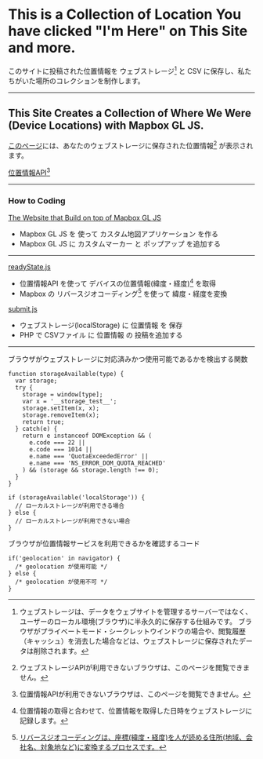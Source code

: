 # This is a Collection of Location You have clicked "I'm Here" on This Site and more.

このサイトに投稿された位置情報を ウェブストレージ[^1] と CSV に保存し、私たちがいた場所のコレクションを制作します。

[^1]:ウェブストレージは、データをウェブサイトを管理するサーバーではなく、ユーザーのローカル環境(ブラウザ)に半永久的に保存する仕組みです。
ブラウザがプライベートモード・シークレットウインドウの場合や、閲覧履歴（キャッシュ）を消去した場合などは、ウェブストレージに保存されたデータは削除されます。

---

## This Site Creates a Collection of Where We Were (Device Locations) with Mapbox GL JS.

[このページ](profile/)には、あなたのウェブストレージに保存された位置情報[^2] が表示されます。
[^2]:ウェブストレージAPIが利用できないブラウザは、このページを閲覧できません。

[位置情報API](geolocation/)[^3]
[^3]:位置情報APIが利用できないブラウザは、このページを閲覧できません。

***

### How to Coding
[The Website that Build on top of Mapbox GL JS](https://go-out-mapbox.github.io/)
* Mapbox GL JS を 使って カスタム地図アプリケーション を作る
* Mapbox GL JS に カスタムマーカー と ポップアップ を追加する

---

[readyState.js](js/readyState.js)
* 位置情報API を使って デバイスの位置情報(緯度・経度)[^4] を取得
* Mapbox の リバースジオコーディング[^5] を使って 緯度・経度を変換

[^4]:位置情報の取得と合わせて、位置情報を取得した日時をウェブストレージに記録します。
[^5]:[リバースジオコーディングは、座標(緯度・経度)を人が読める住所(地域、会社名、対象地など)に変換するプロセスです。](https://docs.mapbox.com/api/search/geocoding/#reverse-geocoding)

[submit.js](js/submit.js)
* ウェブストレージ(localStorage) に 位置情報 を 保存
* PHP で CSVファイル に 位置情報 の 投稿を追加する

***

ブラウザがウェブストレージに対応済みかつ使用可能であるかを検出する関数
```
function storageAvailable(type) {
  var storage;
  try {
    storage = window[type];
    var x = '__storage_test__';
    storage.setItem(x, x);
    storage.removeItem(x);
    return true;
  } catch(e) {
    return e instanceof DOMException && (
      e.code === 22 ||
      e.code === 1014 ||
      e.name === 'QuotaExceededError' ||
      e.name === 'NS_ERROR_DOM_QUOTA_REACHED'
    ) && (storage && storage.length !== 0);
  }
}
```
```
if (storageAvailable('localStorage')) {
  // ローカルストレージが利用できる場合
} else {
  // ローカルストレージが利用できない場合
}
```

ブラウザが位置情報サービスを利用できるかを確認するコード
```
if('geolocation' in navigator) {
  /* geolocation が使用可能 */
} else {
  /* geolocation が使用不可 */
}
```
